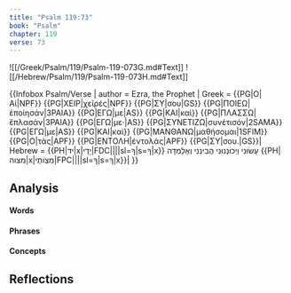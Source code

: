 ```yaml
---
title: "Psalm 119:73"
book: "Psalm"
chapter: 119
verse: 73
---
```

![[/Greek/Psalm/119/Psalm-119-073G.md#Text]]
![[/Hebrew/Psalm/119/Psalm-119-073H.md#Text]]

{{Infobox Psalm/Verse |
  author = Ezra, the Prophet |
  Greek = {{PG|Ο|Αἱ|NPF}} {{PG|ΧΕΙΡ|χεῖρές|NPF}} {{PG|ΣΥ|σου|GS}} {{PG|ΠΟΙΕΩ|ἐποίησάν|3PAIA}} {{PG|ΕΓΩ|με|AS}} {{PG|ΚΑΙ|καὶ}} {{PG|ΠΛΑΣΣΩ|ἔπλασάν|3PAIA}} {{PG|ΕΓΩ|με·|AS}} {{PG|ΣΥΝΕΤΙΖΩ|συνέτισόν|2SAMA}} {{PG|ΕΓΩ|με|AS}} {{PG|ΚΑΙ|καὶ}} {{PG|ΜΑΝΘΑΝΩ|μαθήσομαι|1SFIM}} {{PG|Ο|τὰς|APF}} {{PG|ΕΝΤΟΛΗ|ἐντολάς|APF}} {{PG|ΣΥ|σου.|GS}}|
  Hebrew = {{PH|יד|x|יָדֶי|FDC||||sl=ךָ|s=ךָ|x}}
עָשׂוּנִי
וַיְכוֹנְנוּנִי
הֲבִינֵנִי
וְאֶלְמְדָה
{{PH|מצוה|x|מִצְוֹתֶי|FPC||||sl=ךָ|s=ךָ|x}}׃|
}}

## Analysis

#### Words

#### Phrases

#### Concepts

## Reflections
